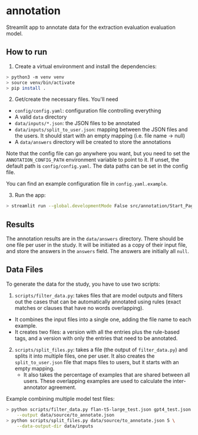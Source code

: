 # annotation

Streamlit app to annotate data for the extraction evaluation evaluation model.

## How to run

1. Create a virtual environment and install the dependencies:

```bash
> python3 -m venv venv
> source venv/bin/activate
> pip install .
```

2. Get/create the necessary files. You'll need
- `config/config.yaml`: configuration file controlling everything
- A valid `data` directory
- `data/inputs/*.json`: the JSON files to be annotated
- `data/inputs/split_to_user.json`: mapping between the JSON files and the users. It
  should start with an empty mapping (i.e. file name -> null)
- A `data/answers` directory will be created to store the annotations

Note that the config file can go anywhere you want, but you need to set the
`ANNOTATION_CONFIG_PATH` environment variable to point to it. If unset, the default
path is `config/config.yaml`. The data paths can be set in the config file.

You can find an example configuration file in `config.yaml.example`.

3. Run the app:

```bash
> streamlit run --global.developmentMode False src/annotation/Start_Page.py
```

## Results

The annotation results are in the `data/answers` directory. There should be one file
per user in the study. It will be initiated as a copy of their input file, and store
the answers in the `answers` field. The answers are initially all `null`.

## Data Files

To generate the data for the study, you have to use two scripts:

1. `scripts/filter_data.py`: takes files that are model outputs and filters out the
   cases that can be automatically annotated using rules (exact matches or clauses that
   have no words overlapping).
  - It combines the input files into a single one, adding the file name to each example.
  - It creates two files: a version with all the entries plus the rule-based tags, and a
    version with only the entries that need to be annotated.
2. `scripts/split_files.py`: takes a file (the output of `filter_data.py`) and splits
   it into multiple files, one per user. It also creates the `split_to_user.json` file
   that maps files to users, but it starts with an empty mapping.
   - It also takes the percentage of examples that are shared between all users. These
     overlapping examples are used to calculate the inter-annotator agreement.

Example combining multiple model test files:

```bash
> python scripts/filter_data.py flan-t5-large_test.json gpt4_test.json gpt35_test.json \
    --output data/source/to_annotate.json
> python scripts/split_files.py data/source/to_annotate.json 5 \
    --data-output-dir data/inputs
```
